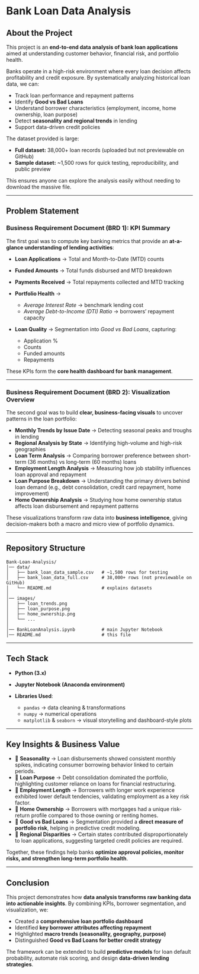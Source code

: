 

# Bank Loan Data Analysis

## About the Project

This project is an **end-to-end data analysis of bank loan applications** aimed at understanding customer behavior, financial risk, and portfolio health.

Banks operate in a high-risk environment where every loan decision affects profitability and credit exposure. By systematically analyzing historical loan data, we can:

* Track loan performance and repayment patterns
* Identify **Good vs Bad Loans**
* Understand borrower characteristics (employment, income, home ownership, loan purpose)
* Detect **seasonality and regional trends** in lending
* Support data-driven credit policies

The dataset provided is large:

* **Full dataset:** 38,000+ loan records (uploaded but not previewable on GitHub)
* **Sample dataset:** \~1,500 rows for quick testing, reproducibility, and public preview

This ensures anyone can explore the analysis easily without needing to download the massive file.

---

## Problem Statement

### **Business Requirement Document (BRD 1): KPI Summary**

The first goal was to compute key banking metrics that provide an **at-a-glance understanding of lending activities**:

* **Loan Applications** → Total and Month-to-Date (MTD) counts
* **Funded Amounts** → Total funds disbursed and MTD breakdown
* **Payments Received** → Total repayments collected and MTD tracking
* **Portfolio Health** →

  * *Average Interest Rate* → benchmark lending cost
  * *Average Debt-to-Income (DTI) Ratio* → borrowers’ repayment capacity
* **Loan Quality** → Segmentation into *Good vs Bad Loans*, capturing:

  * Application %
  * Counts
  * Funded amounts
  * Repayments

These KPIs form the **core health dashboard for bank management**.

---

### **Business Requirement Document (BRD 2): Visualization Overview**

The second goal was to build **clear, business-facing visuals** to uncover patterns in the loan portfolio:

* **Monthly Trends by Issue Date** → Detecting seasonal peaks and troughs in lending
* **Regional Analysis by State** → Identifying high-volume and high-risk geographies
* **Loan Term Analysis** → Comparing borrower preference between short-term (36 months) vs long-term (60 months) loans
* **Employment Length Analysis** → Measuring how job stability influences loan approval and repayment
* **Loan Purpose Breakdown** → Understanding the primary drivers behind loan demand (e.g., debt consolidation, credit card repayment, home improvement)
* **Home Ownership Analysis** → Studying how home ownership status affects loan disbursement and repayment patterns

These visualizations transform raw data into **business intelligence**, giving decision-makers both a macro and micro view of portfolio dynamics.

---

## Repository Structure

```
Bank-Loan-Analysis/
│── data/
│   ├── bank_loan_data_sample.csv   # ~1,500 rows for testing
│   ├── bank_loan_data_full.csv     # 38,000+ rows (not previewable on GitHub)
│   └── README.md                   # explains datasets
│
│── images/
│   ├── loan_trends.png
│   ├── loan_purpose.png
│   ├── home_ownership.png
│   └── ...
│
│── BankLoanAnalysis.ipynb          # main Jupyter Notebook
│── README.md                       # this file
```

---

##  Tech Stack

* **Python (3.x)**
* **Jupyter Notebook (Anaconda environment)**
* **Libraries Used**:

  * `pandas` → data cleaning & transformations
  * `numpy` → numerical operations
  * `matplotlib` & `seaborn` → visual storytelling and dashboard-style plots

---

## Key Insights & Business Value

* 📌 **Seasonality** → Loan disbursements showed consistent monthly spikes, indicating consumer borrowing behavior linked to certain periods.
* 📌 **Loan Purpose** → Debt consolidation dominated the portfolio, highlighting customer reliance on loans for financial restructuring.
* 📌 **Employment Length** → Borrowers with longer work experience exhibited lower default tendencies, validating employment as a key risk factor.
* 📌 **Home Ownership** → Borrowers with mortgages had a unique risk-return profile compared to those owning or renting homes.
* 📌 **Good vs Bad Loans** → Segmentation provided a **direct measure of portfolio risk**, helping in predictive credit modeling.
* 📌 **Regional Disparities** → Certain states contributed disproportionately to loan applications, suggesting targeted credit policies are required.

Together, these findings help banks **optimize approval policies, monitor risks, and strengthen long-term portfolio health**.

---

##  Conclusion

This project demonstrates how **data analysis transforms raw banking data into actionable insights**. By combining KPIs, borrower segmentation, and visualization, we:

* Created a **comprehensive loan portfolio dashboard**
* Identified **key borrower attributes affecting repayment**
* Highlighted **macro trends (seasonality, geography, purpose)**
* Distinguished **Good vs Bad Loans for better credit strategy**

The framework can be extended to build **predictive models** for loan default probability, automate risk scoring, and design **data-driven lending strategies**.

